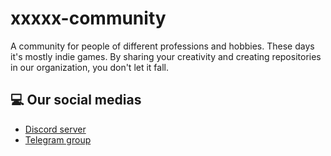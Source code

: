 # xxxxx-community
A community for people of different professions and hobbies. These days it's mostly indie games. By sharing your creativity and creating repositories in our organization, you don't let it fall.
## 💻 Our social medias
- [Discord server](https://discord.gg/72D3nPP5TG)
- [Telegram group](https://t.me/+O7LO37B0XdpiZGMy)
